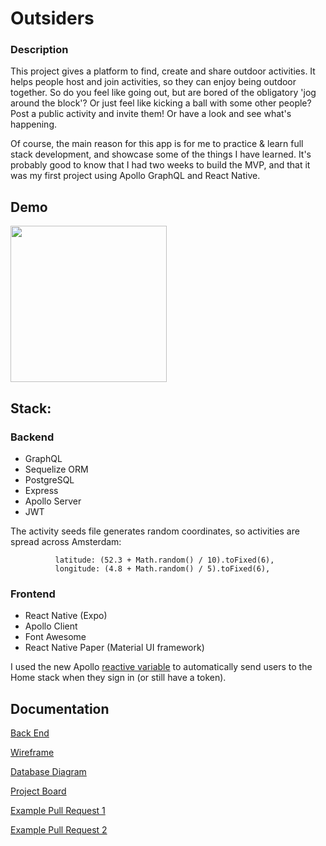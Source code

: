 # Outsiders

### Description

This project gives a platform to find, create and share outdoor activities. It helps people host and join activities, so they can enjoy being outdoor together. So do you feel like going out, but are bored of the obligatory 'jog around the block'? Or just feel like kicking a ball with some other people? Post a public activity and invite them! Or have a look and see what's happening.

Of course, the main reason for this app is for me to practice & learn full stack development, and showcase some of the things I have learned. It's probably good to know that I had two weeks to build the MVP, and that it was my first project using Apollo GraphQL and React Native. 

## Demo

<img src="./demo.gif" width="250">


## Stack:

### Backend

- GraphQL
- Sequelize ORM
- PostgreSQL
- Express
- Apollo Server
- JWT

The activity seeds file generates random coordinates, so activities are spread across Amsterdam:
``` 
          latitude: (52.3 + Math.random() / 10).toFixed(6),
          longitude: (4.8 + Math.random() / 5).toFixed(6),
```

### Frontend

- React Native (Expo)
- Apollo Client
- Font Awesome
- React Native Paper (Material UI framework)

I used the new Apollo [reactive variable](https://www.apollographql.com/docs/react/local-state/managing-state-with-field-policies/#storing-local-state-in-reactive-variables) to automatically send users to the Home stack when they sign in (or still have a token). 


## Documentation

[Back End](https://github.com/svenve-git/outsiders-backend)

[Wireframe](./docs/Wireframe_v1.png)

[Database Diagram](./docs/Database_diagram.png)

[Project Board](./docs/Project_Board_Screenshot.png)

[Example Pull Request 1](https://github.com/svenve-git/outsiders-frontend/pull/6)

[Example Pull Request 2](https://github.com/svenve-git/outsiders-frontend/pull/13)
